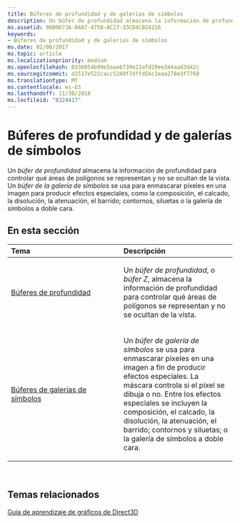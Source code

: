 ```yaml
---
title: Búferes de profundidad y de galerías de símbolos
description: Un búfer de profundidad almacena la información de profundidad para controlar qué áreas de polígonos se representan y no se ocultan de la vista.
ms.assetid: 98B9D73A-04A7-4758-AC27-33CD4CB24216
keywords:
- Búferes de profundidad y de galerías de símbolos
ms.date: 02/08/2017
ms.topic: article
ms.localizationpriority: medium
ms.openlocfilehash: 0336054b99e5aae6739e22afd29ee344aad3d42c
ms.sourcegitcommit: d2517e522cacc5240f7dffd5bc1eaa278e3f7768
ms.translationtype: MT
ms.contentlocale: es-ES
ms.lasthandoff: 11/30/2018
ms.locfileid: "8324417"
---
```

# <a name="depth-and-stencil-buffers"></a>Búferes de profundidad y de galerías de símbolos


Un *búfer de profundidad* almacena la información de profundidad para controlar qué áreas de polígonos se representan y no se ocultan de la vista. Un *búfer de la galería de símbolos* se usa para enmascarar píxeles en una imagen para producir efectos especiales, como la composición, el calcado, la disolución, la atenuación, el barrido; contornos, siluetas o la galería de símbolos a doble cara.

## <a name="span-idin-this-sectionspanin-this-section"></a><span id="in-this-section"></span>En esta sección


<table>
<colgroup>
<col width="50%" />
<col width="50%" />
</colgroup>
<thead>
<tr class="header">
<th align="left">Tema</th>
<th align="left">Descripción</th>
</tr>
</thead>
<tbody>
<tr class="odd">
<td align="left"><p><a href="depth-buffers.md">Búferes de profundidad</a></p></td>
<td align="left"><p>Un <em>búfer de profundidad</em>, o <em>búfer Z</em>, almacena la información de profundidad para controlar qué áreas de polígonos se representan y no se ocultan de la vista.</p></td>
</tr>
<tr class="even">
<td align="left"><p><a href="stencil-buffers.md">Búferes de galerías de símbolos</a></p></td>
<td align="left"><p>Un <em>búfer de galería de símbolos</em> se usa para enmascarar píxeles en una imagen a fin de producir efectos especiales. La máscara controla si el píxel se dibuja o no. Entre los efectos especiales se incluyen la composición, el calcado, la disolución, la atenuación, el barrido; contornos y siluetas; o la galería de símbolos a doble cara.</p></td>
</tr>
</tbody>
</table>

 

## <a name="span-idrelated-topicsspanrelated-topics"></a><span id="related-topics"></span>Temas relacionados


[Guía de aprendizaje de gráficos de Direct3D](index.md)

 

 




